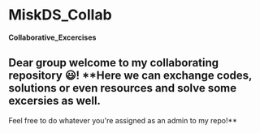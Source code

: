 # MiskDS_Collab
**Collaborative_Excercises**

**Dear group welcome to my collaborating repository 😃!** 
**Here we can exchange codes, solutions or even resources and solve some excersies as well.
-------------------------------------------------------------------------------------------------------
Feel free to do whatever you're assigned as an admin to my repo!**
